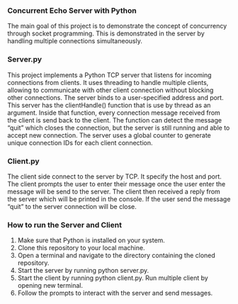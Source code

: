### Concurrent Echo Server with Python
The main goal of this project is to demonstrate the concept of concurrency through socket programming. This is demonstrated in the server by handling multiple connections simultaneously.

### Server.py
This project implements a Python TCP server that listens for incoming connections from clients. It uses threading to handle multiple clients, allowing to communicate with other client connection without blocking other connections. The server binds to a user-specified address and port. This server has the clientHandle() function that is use by thread as an argument. Inside that function, every connection message received from the client is send back to the client. The function can detect the message “quit” which closes the connection, but the server is still running and able to accept new connection. The server uses a global counter to generate unique connection IDs for each client connection.

### Client.py
The client side connect to the server by TCP. It specify the host and port. The client prompts the user to enter their message once the user enter the message will be send to the server. The client then received a reply from the server which will be printed in the console. If the user send the message “quit” to the server connection will be close. 

### How to run the Server and Client
1. Make sure that Python is installed on your system.
2. Clone this repository to your local machine.
3. Open a terminal and navigate to the directory containing the cloned repository.
4. Start the server by running python server.py.
5. Start the client by running python client.py. Run multiple client by opening new terminal. 
6. Follow the prompts to interact with the server and send messages.
